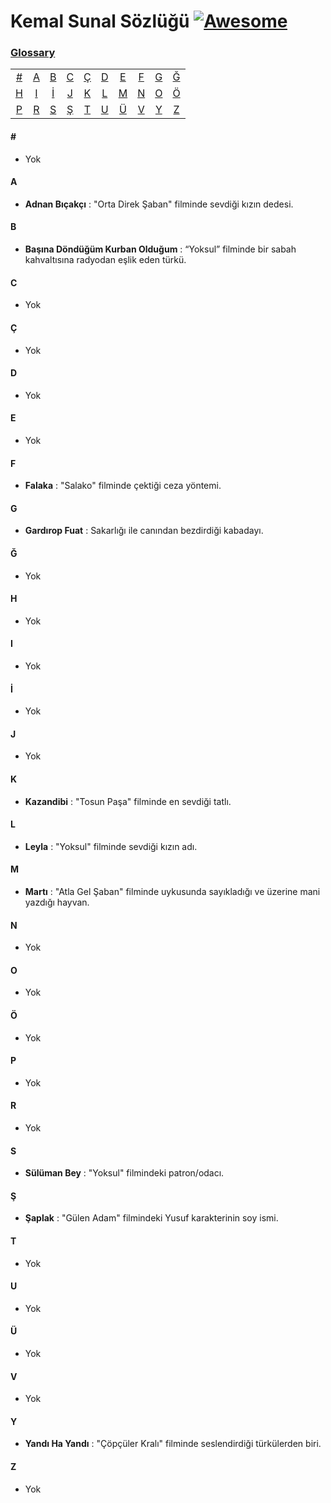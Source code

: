 # Kemal Sunal Sözlüğü [![Awesome](https://cdn.rawgit.com/sindresorhus/awesome/d7305f38d29fed78fa85652e3a63e154dd8e8829/media/badge.svg)](https://github.com/sindresorhus/awesome)
### [Glossary](#glossary)
|     |     |     |     |     |     |     |     |     |     |
|:-:  |:-:  |:-:  |:-:  |:-:  |:-:  |:-:  |:-:  |:-:  |:-:  |
| [#](#) 	| [A](#a) 	| [B](#b) 	| [C](#c) | [Ç](#ç) 	| [D](#d) 	| [E](#e) 	| [F](#f) | [G](#g) | [Ğ](#ğ)  	
| [H](#h) | [I](#ı)   | [İ](#i) 	| [J](#j) | [K](#k)   | [L](#l)   | [M](#m)   | [N](#n) | [O](#o) | [Ö](#ö)
| [P](#p) | [R](#r)   | [S](#s) 	| [Ş](#ş) | [T](#t)   | [U](#u)   | [Ü](#ü)   | [V](#v) | [Y](#y) | [Z](#z)

#### \#
* Yok

#### A
* **Adnan Bıçakçı** : "Orta Direk Şaban" filminde sevdiği kızın dedesi.

#### B
* **Başına Döndüğüm Kurban Olduğum** : “Yoksul” filminde bir sabah kahvaltısına radyodan eşlik eden türkü.

#### C
* Yok

#### Ç
* Yok

#### D
* Yok

#### E
* Yok

#### F
* **Falaka** : "Salako" filminde çektiği ceza yöntemi.
  
#### G
* **Gardırop Fuat** : Sakarlığı ile canından bezdirdiği kabadayı.

#### Ğ
* Yok
  
#### H
* Yok

#### I
* Yok

#### İ
* Yok

#### J
* Yok

#### K
* **Kazandibi** : "Tosun Paşa" filminde en sevdiği tatlı.

#### L
* **Leyla** : "Yoksul" filminde sevdiği kızın adı.

#### M
* **Martı** : "Atla Gel Şaban" filminde uykusunda sayıkladığı ve üzerine mani yazdığı hayvan.

#### N
* Yok

#### O
* Yok

#### Ö
* Yok

#### P
* Yok

#### R
* Yok

#### S 
* **Sülüman Bey** : "Yoksul" filmindeki patron/odacı.

#### Ş 
* **Şaplak** : "Gülen Adam" filmindeki Yusuf karakterinin soy ismi.

#### T
* Yok

#### U
* Yok

#### Ü
* Yok

#### V
* Yok

#### Y
* **Yandı Ha Yandı** : "Çöpçüler Kralı" filminde seslendirdiği türkülerden biri.

#### Z
* Yok
